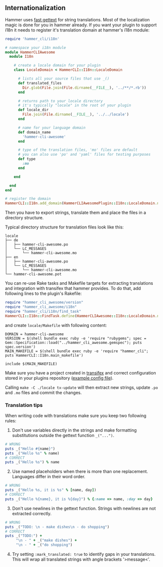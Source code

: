 Internationalization
--------------------

Hammer uses [fast gettext](https://github.com/grosser/fast_gettext) for string translations. Most of the localization magic
is done for you in hammer already. If you want your plugin to support i18n it needs to register it's translation domain
at hammer's i18n module:
```ruby
require 'hammer_cli/i18n'

# namespace your i18n module
module HammerCLIAwesome
  module I18n

    # create a locale domain for your plugin
    class LocaleDomain < HammerCLI::I18n::LocaleDomain

      # lists all your source files that use _()
      def translated_files
        Dir.glob(File.join(File.dirname(__FILE__), '../**/*.rb'))
      end

      # returns path to your locale directory
      # it's typically "locale" in the root of your plugin
      def locale_dir
        File.join(File.dirname(__FILE__), '../../locale')
      end

      # name for your language domain
      def domain_name
        'hammer-cli-awesome'
      end

      # type of the translation files, 'mo' files are default
      # you can also use 'po' and 'yaml' files for testing purposes
      def type
        :mo
      end

    end

  end
end

# register the domain
HammerCLI::I18n.add_domain(HammerCLIAwesomePlugin::I18n::LocaleDomain.new)
```

Then you have to export strings, translate them and place the files in a directory structure.

Typical directory structure for translation files look like this:
```
locale
├── de
│   ├── hammer-cli-awesome.po
│   └── LC_MESSAGES
│       └── hammer-cli-awesome.mo
├── en
│   ├── hammer-cli-awesome.po
│   └── LC_MESSAGES
│       └── hammer-cli-awesome.mo
└── hammer-cli-awesome.pot
```

You can re-use Rake tasks and Makefile targets for extracting translations and integration with transifex that hammer provides.
To do that, add following lines to the plugin's Rakefile:
```ruby
require "hammer_cli_awesome/version"
require "hammer_cli_awesome/i18n"
require "hammer_cli/i18n/find_task"
HammerCLI::I18n::FindTask.define(HammerCLIAwesome::I18n::LocaleDomain.new, HammerCLIAwesome.version)
```

and create `locale/Makefile` with following content:
```make
DOMAIN = hammer-cli-awesome
VERSION = $(shell bundle exec ruby -e 'require "rubygems"; spec = Gem::Specification::load("../hammer_cli_awesome.gemspec"); puts spec.version')
MAIN_MAKEFILE = $(shell bundle exec ruby -e 'require "hammer_cli"; puts HammerCLI::I18n.main_makefile')

include $(MAIN_MAKEFILE)
```

Make sure you have a project created in [transifex](www.transifex.com) and correct configuration stored in your plugins repository ([example config file](../.tx/config)).


Calling `make -C ./locale tx-update` will then extract new strings, update `.po` and `.mo` files and commit the changes.


### Translation tips

When writing code with translations make sure you keep two following rules:

1) Don't use variables directly in the strings and make formatting substitutions outside the gettext function `_("...")`.
```ruby
# WRONG
puts _("Hello #{name}")
puts _("Hello %s" % name)
# CORRECT
puts _("Hello %s") % name
```

2) Use named placeholders when there is more than one replacement. Languages differ in their word order.
```ruby
# WRONG
puts _("Hello %s, it is %s" % [name, day])
# CORRECT
puts _("Hello %{name}, it is %{day}") % {:name => name, :day => day}
```


3) Don't use newlines in the gettext function. Strings with newlines are not extracted correctly.
```ruby
# WRONG
puts _("TODO: \n - make dishes\n - do shopping")
# CORRECT
puts _("TODO:") +
     "\n - " + _("make dishes") +
     "\n - " + _("do shopping")
```


4) Try setting `:mark_translated: true` to identify gaps in your translations.
This will wrap all translated strings with angle brackets '>message<'.
